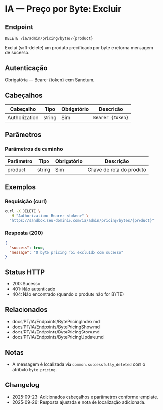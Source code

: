 # IA — Preço por Byte: Excluir

## Endpoint

```
DELETE /ia/admin/pricing/bytes/{product}
```

Exclui (soft-delete) um produto precificado por byte e retorna mensagem de sucesso.

## Autenticação

Obrigatória — Bearer {token} com Sanctum.

## Cabeçalhos

| Cabeçalho        | Tipo   | Obrigatório | Descrição |
| ---------------- | ------ | ----------- | --------- |
| Authorization    | string | Sim         | `Bearer {token}` |

## Parâmetros

### Parâmetros de caminho

| Parâmetro | Tipo   | Obrigatório | Descrição |
| --------- | ------ | ----------- | --------- |
| product   | string | Sim         | Chave de rota do produto |

## Exemplos

### Requisição (curl)

```bash
curl -X DELETE \
  -H "Authorization: Bearer <token>" \
  "https://sandbox.seu-dominio.com/ia/admin/pricing/bytes/{product}"
```

### Resposta (200)

```json
{
  "success": true,
  "message": "O byte pricing foi excluído com sucesso"
}
```

## Status HTTP

- 200: Sucesso
- 401: Não autenticado
- 404: Não encontrado (quando o produto não for BYTE)

## Relacionados

- docs/PT/IA/Endpoints/BytePricingIndex.md
- docs/PT/IA/Endpoints/BytePricingShow.md
- docs/PT/IA/Endpoints/BytePricingStore.md
- docs/PT/IA/Endpoints/BytePricingUpdate.md

## Notas

- A mensagem é localizada via `common.successfully_deleted` com o atributo `byte pricing`.

## Changelog

- 2025-09-23: Adicionados cabeçalhos e parâmetros conforme template.
- 2025-09-26: Resposta ajustada e nota de localização adicionada.
